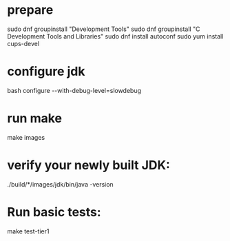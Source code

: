 # prepare

sudo dnf groupinstall "Development Tools"
sudo dnf groupinstall "C Development Tools and Libraries" 
sudo dnf install autoconf
sudo yum install cups-devel

# configure jdk

bash configure --with-debug-level=slowdebug  

# run make

make images

# verify your newly built JDK:
./build/*/images/jdk/bin/java -version

# Run basic tests:
make test-tier1



